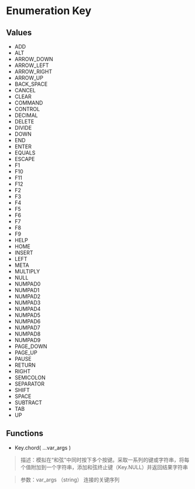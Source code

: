 # Enumeration Key

## Values

+  ADD	
+  ALT	
+  ARROW_DOWN	
+  ARROW_LEFT	
+  ARROW_RIGHT	
+  ARROW_UP	
+  BACK_SPACE	
+  CANCEL	
+  CLEAR	
+  COMMAND	
+  CONTROL	
+  DECIMAL	
+  DELETE	
+  DIVIDE	
+  DOWN	
+  END	
+  ENTER	
+  EQUALS	
+  ESCAPE	
+  F1	
+  F10	
+  F11	
+  F12	
+  F2	
+  F3	
+  F4	
+  F5	
+  F6	
+  F7	
+  F8	
+  F9	
+  HELP	
+  HOME	
+  INSERT	
+  LEFT	
+  META	
+  MULTIPLY	
+  NULL	
+  NUMPAD0	
+  NUMPAD1	
+  NUMPAD2	
+  NUMPAD3	
+  NUMPAD4	
+  NUMPAD5	
+  NUMPAD6	
+  NUMPAD7	
+  NUMPAD8	
+  NUMPAD9	
+  PAGE_DOWN	
+  PAGE_UP	
+  PAUSE	
+  RETURN	
+  RIGHT	
+  SEMICOLON	
+  SEPARATOR	
+  SHIFT	
+  SPACE	
+  SUBTRACT	
+  TAB	
+  UP


## Functions

+  Key.chord( ...var_args )

>  描述：模拟在“和弦”中同时按下多个按键。采取一系列的键或字符串，将每个值附加到一个字符串，添加和弦终止键（Key.NULL）并返回结果字符串

>  参数：var_args （string） 连接的关键序列






